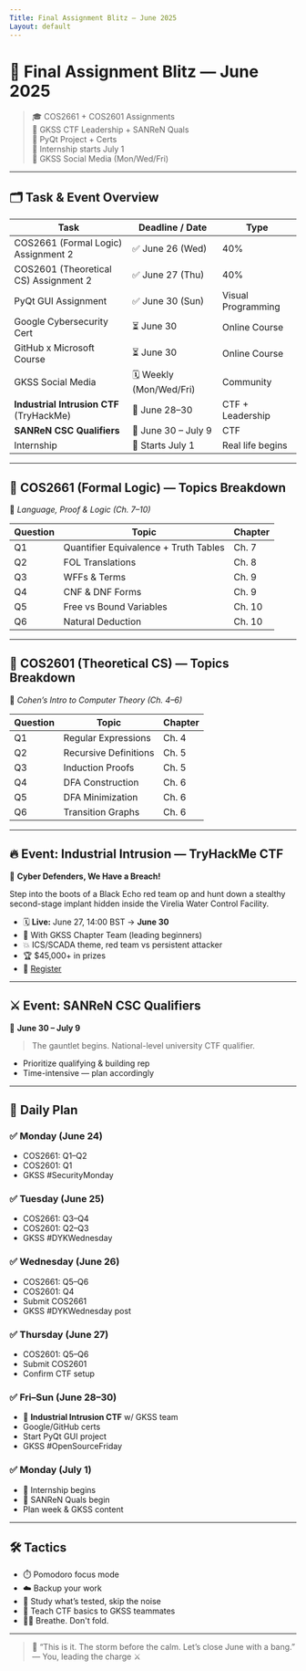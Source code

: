 ```yaml
---
Title: Final Assignment Blitz — June 2025
Layout: default
---
```


# 🧠 Final Assignment Blitz — June 2025

> 🎓 COS2661 + COS2601 Assignments  
> 🚨 GKSS CTF Leadership + SANReN Quals  
> 🧪 PyQt Project + Certs  
> 🚀 Internship starts July 1  
> 📢 GKSS Social Media (Mon/Wed/Fri)

---

## 🗂️ Task & Event Overview

| Task | Deadline / Date | Type |
|------|------------------|------|
| COS2661 (Formal Logic) Assignment 2 | ✅ June 26 (Wed) | 40% |
| COS2601 (Theoretical CS) Assignment 2 | ✅ June 27 (Thu) | 40% |
| PyQt GUI Assignment | ✅ June 30 (Sun) | Visual Programming |
| Google Cybersecurity Cert | ⏳ June 30 | Online Course |
| GitHub x Microsoft Course | ⏳ June 30 | Online Course |
| GKSS Social Media | 🗓️ Weekly (Mon/Wed/Fri) | Community |
| **Industrial Intrusion CTF** (TryHackMe) | 🎯 June 28–30 | CTF + Leadership |
| **SANReN CSC Qualifiers** | 🧠 June 30 – July 9 | CTF |
| Internship | 🚀 Starts July 1 | Real life begins |

---

## 🧠 COS2661 (Formal Logic) — Topics Breakdown

📘 *Language, Proof & Logic (Ch. 7–10)*

| Question | Topic | Chapter |
|----------|-------|---------|
| Q1 | Quantifier Equivalence + Truth Tables | Ch. 7 |
| Q2 | FOL Translations | Ch. 8 |
| Q3 | WFFs & Terms | Ch. 9 |
| Q4 | CNF & DNF Forms | Ch. 9 |
| Q5 | Free vs Bound Variables | Ch. 10 |
| Q6 | Natural Deduction | Ch. 10 |

---

## 📐 COS2601 (Theoretical CS) — Topics Breakdown

📘 *Cohen’s Intro to Computer Theory (Ch. 4–6)*

| Question | Topic | Chapter |
|----------|-------|---------|
| Q1 | Regular Expressions | Ch. 4 |
| Q2 | Recursive Definitions | Ch. 5 |
| Q3 | Induction Proofs | Ch. 5 |
| Q4 | DFA Construction | Ch. 6 |
| Q5 | DFA Minimization | Ch. 6 |
| Q6 | Transition Graphs | Ch. 6 |

---

## 🔥 Event: Industrial Intrusion — TryHackMe CTF

🚨 **Cyber Defenders, We Have a Breach!**

Step into the boots of a Black Echo red team op and hunt down a stealthy second-stage implant hidden inside the Virelia Water Control Facility.

- 🗓️ **Live:** June 27, 14:00 BST → **June 30**
- 👥 With GKSS Chapter Team (leading beginners)
- 💥 ICS/SCADA theme, red team vs persistent attacker
- 🏆 $45,000+ in prizes  
- 🔗 [Register](https://tryhackme.com/industrial-intrusion)

---

## ⚔️ Event: SANReN CSC Qualifiers

🧠 **June 30 – July 9**

> The gauntlet begins. National-level university CTF qualifier.

- Prioritize qualifying & building rep  
- Time-intensive — plan accordingly

---

## 📆 Daily Plan

### ✅ **Monday (June 24)**
- COS2661: Q1–Q2
- COS2601: Q1
- GKSS #SecurityMonday

### ✅ **Tuesday (June 25)**
- COS2661: Q3–Q4
- COS2601: Q2–Q3
- GKSS #DYKWednesday

### ✅ **Wednesday (June 26)**
- COS2661: Q5–Q6
- COS2601: Q4
- Submit COS2661
- GKSS #DYKWednesday post

### ✅ **Thursday (June 27)**
- COS2601: Q5–Q6
- Submit COS2601
- Confirm CTF setup

### ✅ **Fri–Sun (June 28–30)**
- 🔐 **Industrial Intrusion CTF** w/ GKSS team
- Google/GitHub certs
- Start PyQt GUI project
- GKSS #OpenSourceFriday

### ✅ **Monday (July 1)**
- 🚀 Internship begins
- 🧠 SANReN Quals begin
- Plan week & GKSS content

---

## 🛠️ Tactics

- ⏱️ Pomodoro focus mode
- ☁️ Backup your work
- 🧩 Study what’s tested, skip the noise
- 🧠 Teach CTF basics to GKSS teammates
- 🧘‍♂️ Breathe. Don't fold.

---

> 💬 “This is it. The storm before the calm. Let’s close June with a bang.”  
> — You, leading the charge ⚔️



